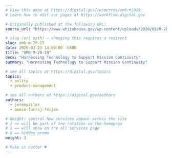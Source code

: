 ```yaml
---
# View this page at https://digital.gov/resources/omb-m2019
# Learn how to edit our pages at https://workflow.digital.gov

# Originally published at the following URL:
source_url: "https://www.whitehouse.gov/wp-content/uploads/2020/03/M-20-19.pdf"

# slug (url path) — changing this requires a redirect
slug: omb-m-20-19
date: 2020-03-23 14:00:00 -0500
title: "OMB M-20-19"
deck: "Harnessing Technology to Support Mission Continuity"
summary: "Harnessing Technology to Support Mission Continuity"

# see all topics at https://digital.gov/topics
topics:
  - policy
  - product-management

# see all authors at https://digital.gov/authors
authors:
  - jeremyzilar
  - ammie-farraj-feijoo

# Weight: control how services appear across the site
# 2 == will be part of the rotation on the homepage
# 1 == will show on the all services page
# 0 == hidden promo
weight: 3

# Make it better ♥
---
```


